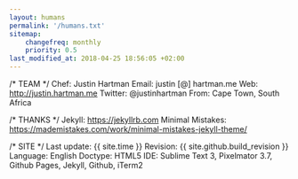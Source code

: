 ```yaml
---
layout: humans
permalink: '/humans.txt'
sitemap:
    changefreq: monthly
    priority: 0.5
last_modified_at: 2018-04-25 18:56:05 +02:00
---
```


/* TEAM */
    Chef: Justin Hartman
    Email: justin [@] hartman.me
    Web: http://justin.hartman.me
    Twitter: @justinhartman
    From: Cape Town, South Africa

/* THANKS */
    Jekyll: https://jekyllrb.com
    Minimal Mistakes: https://mademistakes.com/work/minimal-mistakes-jekyll-theme/


/* SITE */
    Last update: {{ site.time }}
    Revision: {{ site.github.build_revision }}
    Language: English
    Doctype: HTML5
    IDE: Sublime Text 3, Pixelmator 3.7, Github Pages, Jekyll, Github, iTerm2
